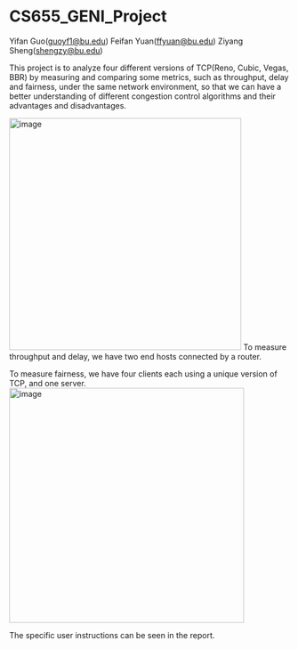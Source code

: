 # CS655_GENI_Project

Yifan Guo(guoyf1@bu.edu) 
Feifan Yuan(ffyuan@bu.edu)
Ziyang Sheng(shengzy@bu.edu)

This project is to analyze four different versions of TCP(Reno, Cubic, Vegas, BBR) by measuring and comparing some metrics, such as throughput, delay and fairness, under the same network environment, so that we can have a better understanding of different congestion control algorithms and their advantages and disadvantages.

<img width="417" alt="image" src="https://user-images.githubusercontent.com/49032383/206614833-e21cf179-89ba-443d-a17e-3d945598e752.png">
To measure throughput and delay, we have two end hosts connected by a router.

To measure fairness, we have four clients each using a unique version of TCP, and one server.
<img width="422" alt="image" src="https://user-images.githubusercontent.com/49032383/206615109-2c7f8a9c-0852-4cd7-8fe0-77a0359bab0e.png">

The specific user instructions can be seen in the report.
